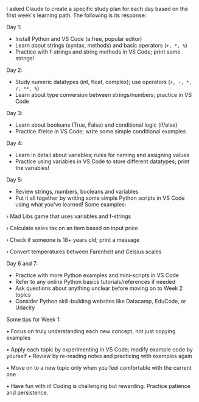 I asked Claude to create a specific study plan for each day based on the first week's learning path. The following is its response:

Day 1: 

- Install Python and VS Code (a free, popular editor)
- Learn about strings (syntax, methods) and basic operators (`+, *, %`)
- Practice with f-strings and string methods in VS Code; print some strings!

Day 2: 

- Study numeric datatypes (int, float, complex); use operators (`+, -, *, /, **, %`)
- Learn about type conversion between strings/numbers; practice in VS Code

Day 3: 

- Learn about booleans (True, False) and conditional logic (if/else)
- Practice if/else in VS Code; write some simple conditional examples

Day 4:

- Learn in detail about variables; rules for naming and assigning values
- Practice using variables in VS Code to store different datatypes; print the variables!

Day 5: 

- Review strings, numbers, booleans and variables
- Put it all together by writing some simple Python scripts in VS Code using what you've learned! Some examples:

› Mad Libs game that uses variables and f-strings

› Calculate sales tax on an item based on input price

› Check if someone is 18+ years old; print a message

› Convert temperatures between Farenheit and Celsius scales

Day 6 and 7: 

- Practice with more Python examples and mini-scripts in VS Code
- Refer to any online Python basics tutorials/references if needed
- Ask questions about anything unclear before moving on to Week 2 topics
- Consider Python skill-building websites like Datacamp, EduCode, or Udacity 



Some tips for Week 1:

• Focus on truly understanding each new concept, not just copying examples

• Apply each topic by experimenting in VS Code; modify example code by yourself
• Review by re-reading notes and practicing with examples again

• Move on to a new topic only when you feel comfortable with the current one

• Have fun with it! Coding is challenging but rewarding. Practice patience and persistence.